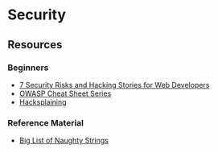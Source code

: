 # Security

## Resources

### Beginners
- [7 Security Risks and Hacking Stories for Web Developers](https://www.youtube.com/watch?v=4YOpILi9Oxs)
- [OWASP Cheat Sheet Series](https://cheatsheetseries.owasp.org/)
- [Hacksplaining](https://www.hacksplaining.com/lessons)

### Reference Material
- [Big List of Naughty Strings](https://github.com/minimaxir/big-list-of-naughty-strings)